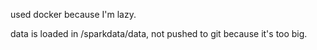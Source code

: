 used docker because I'm lazy.

data is loaded in /sparkdata/data, not pushed to git because it's too big.